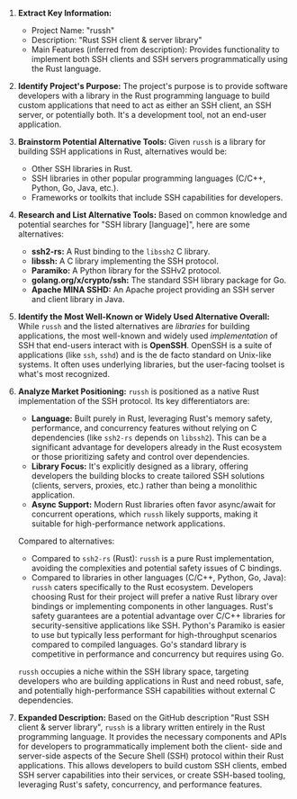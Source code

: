 1.  **Extract Key Information:**
    *   Project Name: "russh"
    *   Description: "Rust SSH client & server library"
    *   Main Features (inferred from description): Provides functionality to implement both SSH clients and SSH servers programmatically using the Rust language.

2.  **Identify Project's Purpose:**
    The project's purpose is to provide software developers with a library in the Rust programming language to build custom applications that need to act as either an SSH client, an SSH server, or potentially both. It's a development tool, not an end-user application.

3.  **Brainstorm Potential Alternative Tools:**
    Given `russh` is a library for building SSH applications in Rust, alternatives would be:
    *   Other SSH libraries in Rust.
    *   SSH libraries in other popular programming languages (C/C++, Python, Go, Java, etc.).
    *   Frameworks or toolkits that include SSH capabilities for developers.

4.  **Research and List Alternative Tools:**
    Based on common knowledge and potential searches for "SSH library [language]", here are some alternatives:

    *   **ssh2-rs:** A Rust binding to the `libssh2` C library.
    *   **libssh:** A C library implementing the SSH protocol.
    *   **Paramiko:** A Python library for the SSHv2 protocol.
    *   **golang.org/x/crypto/ssh:** The standard SSH library package for Go.
    *   **Apache MINA SSHD:** An Apache project providing an SSH server and client library in Java.

5.  **Identify the Most Well-Known or Widely Used Alternative Overall:**
    While `russh` and the listed alternatives are *libraries* for building applications, the most well-known and widely used *implementation* of SSH that end-users interact with is **OpenSSH**. OpenSSH is a suite of applications (like `ssh`, `sshd`) and is the de facto standard on Unix-like systems. It often uses underlying libraries, but the user-facing toolset is what's most recognized.

6.  **Analyze Market Positioning:**
    `russh` is positioned as a native Rust implementation of the SSH protocol. Its key differentiators are:
    *   **Language:** Built purely in Rust, leveraging Rust's memory safety, performance, and concurrency features without relying on C dependencies (like `ssh2-rs` depends on `libssh2`). This can be a significant advantage for developers already in the Rust ecosystem or those prioritizing safety and control over dependencies.
    *   **Library Focus:** It's explicitly designed as a library, offering developers the building blocks to create tailored SSH solutions (clients, servers, proxies, etc.) rather than being a monolithic application.
    *   **Async Support:** Modern Rust libraries often favor async/await for concurrent operations, which `russh` likely supports, making it suitable for high-performance network applications.

    Compared to alternatives:
    *   Compared to `ssh2-rs` (Rust): `russh` is a pure Rust implementation, avoiding the complexities and potential safety issues of C bindings.
    *   Compared to libraries in other languages (C/C++, Python, Go, Java): `russh` caters specifically to the Rust ecosystem. Developers choosing Rust for their project will prefer a native Rust library over bindings or implementing components in other languages. Rust's safety guarantees are a potential advantage over C/C++ libraries for security-sensitive applications like SSH. Python's Paramiko is easier to use but typically less performant for high-throughput scenarios compared to compiled languages. Go's standard library is competitive in performance and concurrency but requires using Go.

    `russh` occupies a niche within the SSH library space, targeting developers who are building applications in Rust and need robust, safe, and potentially high-performance SSH capabilities without external C dependencies.

7.  **Expanded Description:**
    Based on the GitHub description "Rust SSH client & server library", `russh` is a library written entirely in the Rust programming language. It provides the necessary components and APIs for developers to programmatically implement both the client- side and server-side aspects of the Secure Shell (SSH) protocol within their Rust applications. This allows developers to build custom SSH clients, embed SSH server capabilities into their services, or create SSH-based tooling, leveraging Rust's safety, concurrency, and performance features.